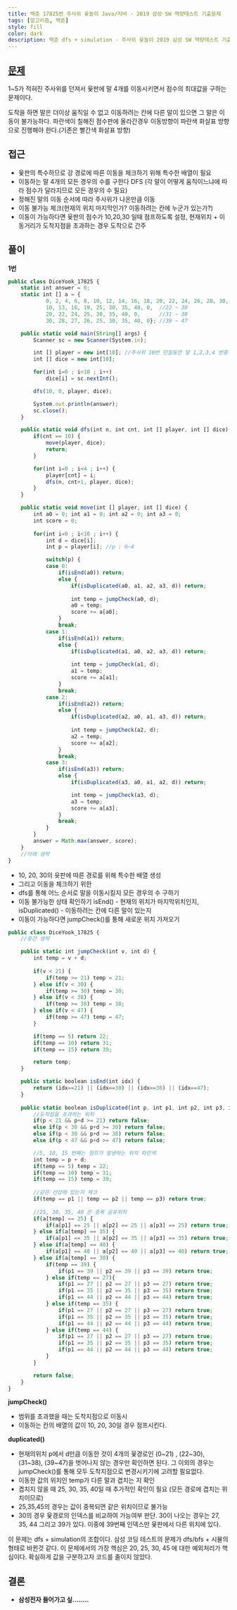 ```yaml
---
title: 백준 17825번 주사위 윷놀이 Java/자바 - 2019 삼성 SW 역량테스트 기출문제
tags: [알고리즘, 백준]
style: fill
color: dark
description: 백준 dfs + simulation - 주사위 윷놀이 2019 삼성 SW 역량테스트 기출문제
---
```


## [문제](https://www.acmicpc.net/problem/17825)
1~5가 적혀진 주사위를 던져서 윷판에 말 4개를 이동시키면서 점수의 최대값을 구하는 문제이다.

도착을 하면 말은 더이상 움직일 수 없고 이동하려는 칸에 다른 말이 있으면 그 말은 이동이 불가능하다. 파란색이 칠해진 점수판에 올라간경우 이동방향이 파란색 화살표 방향으로 진행해야 한다.(기존은 빨간색 화살표 방향)

## 접근
- 윷판의 특수하므로 강 경로에 따른 이동을 체크하기 위해 특수한 배열이 필요
- 이동하는 말 4개의 모든 경우의 수를 구한다 DFS (각 말이 어떻게 움직이느냐에 따라 점수가 달라지므로 모든 경우의 수 필요)
- 정해진 말의 이동 순서에 따라 주사위가 나온만큼 이동
- 이동 불가능 체크(현재의 위치 마지막인가? 이동하려는 칸에 누군가 있는가?)
- 이동이 가능하다면 윷판의 점수가 10,20,30 일때 점프하도록 설정, 현재위치 + 이동거리가 도착지점을 초과하는 경우 도착으로 간주

## 풀이
**1번**
```javascript
public class DiceYook_17825 {
	static int answer = 0;
	static int [] a = {
			0, 2, 4, 6, 8, 10, 12, 14, 16, 18, 20, 22, 24, 26, 28, 30, 32, 34, 36, 38, 40, 0, //0 ~ 21
			10, 13, 16, 19, 25, 30, 35, 40, 0,  //22 ~ 30
			20, 22, 24, 25, 30, 35, 40, 0,      //31 ~ 38
			30, 28, 27, 26, 25, 30, 35, 40, 0}; //39 ~ 47

	public static void main(String[] args) {
		Scanner sc = new Scanner(System.in);

		int [] player = new int[10]; //주사위 10번 던질동안 말 1,2,3,4 번중 누가 움직일 것인지
		int [] dice = new int[10];

		for(int i=0 ; i<10 ; i++)
			dice[i] = sc.nextInt();

		dfs(10, 0, player, dice);

		System.out.println(answer);
		sc.close();
	}

	public static void dfs(int n, int cnt, int [] player, int [] dice) {		
		if(cnt == 10) {
			move(player, dice);
			return;
		}

		for(int i=0 ; i<4 ; i++) {
			player[cnt] = i;
			dfs(n, cnt+1, player, dice);
		}
	}

    public static void move(int [] player, int [] dice) {
		int a0 = 0; int a1 = 0; int a2 = 0; int a3 = 0;
		int score = 0;		
		
		for(int i=0 ; i<10 ; i++) {
			int d = dice[i];
			int p = player[i]; //p : 0~4

			switch(p) {
			case 0:
				if(isEnd(a0)) return;
				else {
					if(isDuplicated(a0, a1, a2, a3, d)) return;
			
					int temp = jumpCheck(a0, d);		
					a0 = temp;
					score += a[a0];
				}
				break;
			case 1:
				if(isEnd(a1)) return;
				else {
					if(isDuplicated(a1, a0, a2, a3, d)) return;
					
					int temp = jumpCheck(a1, d);		
					a1 = temp;
					score += a[a1];
				}
				break;
			case 2:
				if(isEnd(a2)) return;
				else {
					if(isDuplicated(a2, a0, a1, a3, d)) return;
				
					int temp = jumpCheck(a2, d);		
					a2 = temp;
					score += a[a2];
				}
				break;
			case 3:
				if(isEnd(a3)) return;
				else {
					if(isDuplicated(a3, a0, a1, a2, d)) return;

					int temp = jumpCheck(a3, d);
					a3 = temp;
					score += a[a3];
				}
				break;
			}
		}
		answer = Math.max(answer, score);
	}
    //아래 생략
}
```

- 10, 20, 30의 윳판에 따른 경로를 위해 특수한 배열 생성
- 그리고 이동을 체크하기 위한 
- dfs를 통해 어느 순서로 말을 이동시킬지 모든 경우의 수 구하기
- 이동 불가능한 상태 확인하기 isEnd() - 현재의 위치가 마지막위치인지, isDuplicated() - 이동하려는 칸에 다른 말이 있는지 
- 이동이 가능하다면 jumpCheck()를 통해 새로운 위치 가져오기


```javascript
public class DiceYook_17825 {
    //중간 생략 

	public static int jumpCheck(int v, int d) {
		int temp = v + d;
		
		if(v < 21) {
			if(temp >= 21) temp = 21;
		} else if(v < 30) {
			if(temp >= 30) temp = 30;
		} else if(v < 38) {
			if(temp >= 38) temp = 38;
		} else if(v < 47) {
			if(temp >= 47) temp = 47;
		}	

		if(temp == 5) return 22;
		if(temp == 10) return 31;
		if(temp == 15) return 39;

		return temp;
	}

	public static boolean isEnd(int idx) {
		return (idx==21) || (idx==30) || (idx==38) || (idx==47);
	}
	
	public static boolean isDuplicated(int p, int p1, int p2, int p3, int d) {
		//도착점을 초과하는 위치
		if(p < 21 && p+d >= 21) return false;
		else if(p < 30 && p+d >= 30) return false;
		else if(p < 38 && p+d >= 38) return false;
		else if(p < 47 && p+d >= 47) return false; 

		//5, 10, 15 번째는 점프가 발생하는 위치 파란색 
		int temp = p + d;
		if(temp == 5) temp = 22;
		if(temp == 10) temp = 31;
		if(temp == 15) temp = 39;
		
		//같은 선상에 있는지 체크
		if(temp == p1 || temp == p2 || temp == p3) return true;
		
		//25, 30, 35, 40 은 중복 공유위치
		if(a[temp] == 25) {
			if(a[p1] == 25 || a[p2] == 25 || a[p3] == 25) return true;
		} else if(a[temp] == 35) {
			if(a[p1] == 35 || a[p2] == 35 || a[p3] == 35) return true;
		} else if(a[temp] == 40) {
			if(a[p1] == 40 || a[p2] == 40 || a[p3] == 40) return true;
		} else if(a[temp] == 30) {
			if(temp == 39) {
				if(p1 == 39 || p2 == 39 || p3 == 39) return true;
			} else if(temp == 27){
				if(p1 == 27 || p2 == 27 || p3 == 27) return true;
				if(p1 == 35 || p2 == 35 || p3 == 35) return true;
				if(p1 == 44 || p2 == 44 || p3 == 44) return true;
			} else if(temp == 35) {
				if(p1 == 27 || p2 == 27 || p3 == 27) return true;
				if(p1 == 35 || p2 == 35 || p3 == 35) return true;
				if(p1 == 44 || p2 == 44 || p3 == 44) return true;
			} else if(temp == 44) {
				if(p1 == 27 || p2 == 27 || p3 == 27) return true;
				if(p1 == 35 || p2 == 35 || p3 == 35) return true;
				if(p1 == 44 || p2 == 44 || p3 == 44) return true;
			}
		}

		return false;
	}
}
```

**jumpCheck()**
- 범위를 초과했을 때는 도착지점으로 이동시
- 이동하는 칸의 배열의 값이 10, 20, 30일 경우 점프시킨다.

**duplicated()**
- 현재의위치 p에서 d만큼 이동한 것이 4개의 윷경로인 (0~21) , (22~30), (31~38), (39~47)을 벗어나지 않는 경우만 확인하면 된다. 그 이외의 경우는 jumpCheck()를 통해 모두 도착지점으로 변경시키기에 고려할 필요없다.
- 이동한 값의 위치인 temp가 다른 말과 겹치는 지 확인
- 겹치지 않을 때 25, 30, 35, 40일 때 추가적인 확인이 필요 (모든 경로에 겹치는 위치이므로)
- 25,35,45의 경우는 값이 중복되면 같은 위치이므로 불가능
- 30의 경우 윷경로의 인덱스를 비교하여 가능여부 판단. 30이 나오는 경우는 27, 35, 44 그리고 39가 있다. 이중에 39번째 인덱스만 윷판에서 다른 위치에 있다.

이 문제는 dfs + simulation의 조합이다. 삼성 코딩 테스트의 문제가 dfs/bfs + 시뮬의 형태로 바뀐것 같다. 이 문제에서의 가장 핵심은 20, 25, 30, 45 에 대한 예외처리가 핵심이다. 확실하게 값을 구분하고자 코드를 줄이지 않았다.

## 결론
- **삼성전자 들어가고 싶........**